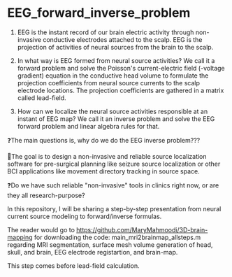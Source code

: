 # EEG_forward_inverse_problem
1. EEG is the instant record of our brain electric activity through non-invasive conductive electrodes attached to the scalp.
EEG is the projection of activities of neural sources from the brain to the scalp.

2. In what way is EEG formed from neural source activities? We call it a forward problem and solve the Poisson's current-electric field (-voltage gradient) equation in the conductive head volume to formulate the projection coefficients from neural source currents to the scalp electrode locations.
   The projection coefficients are gathered in a matrix called lead-field. 

3. How can we localize the neural source activities responsible at an instant of EEG map? We call it an inverse problem and solve the EEG forward problem and linear algebra rules for that.

❓The main questions is, why do we do the EEG inverse problem???

🎯The goal is to design a non-invasive and reliable source localization software for pre-surgical planning like seizure source localization or other BCI applications like movement directory tracking in source space.

❓Do we have such reliable "non-invasive" tools in clinics right now, or are they all research-purpose?

In this repository, I will be sharing a step-by-step presentation from neural current source modeling to forward/inverse formulas. 


The reader would go to https://github.com/MaryMahmoodi/3D-brain-mapping 
for downloading the code: main_mri2brainmap_allsteps.m regarding 
MRI segmentation,
surface mesh volume generation of head, skull, and brain,
EEG electrode registartion,
and brain-map.

This step comes before lead-field calculation. 

